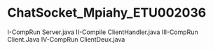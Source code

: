 # ChatSocket_Mpiahy_ETU002036

I-CompRun Server.java
II-Compile ClientHandler.java
III-CompRun Client.Java
IV-CompRun ClientDeux.java
